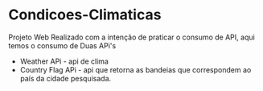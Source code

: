 # Condicoes-Climaticas

Projeto Web Realizado com a intenção de praticar o consumo de API,
aqui temos o consumo de Duas APi's
* Weather APi - api de clima
* Country Flag APi - api que retorna as bandeias que correspondem ao país da cidade pesquisada.
